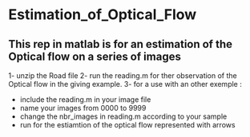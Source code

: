 # Estimation_of_Optical_Flow
This rep in matlab is for an estimation of the Optical flow on a series of images
-----------------------------------------------------------------

1- unzip the Road file 
2- run the reading.m for ther  observation of the Optical flow in the giving example.
3- for a use with an other exemple : 
- include the reading.m in your image file
- name your images from 0000 to 9999
- change the nbr_images in reading.m according to your sample
- run for the estiamtion of the optical flow represented with arrows
